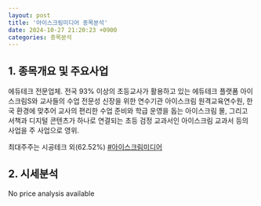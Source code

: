 ```yaml
---
layout: post
title: '아이스크림미디어 종목분석'
date: 2024-10-27 21:20:23 +0900
categories: 종목분석
---
```


## 1. 종목개요 및 주요사업

에듀테크 전문업체. 전국 93% 이상의 초등교사가 활용하고 있는 에듀테크 플랫폼 아이스크림S와 교사들의 수업 전문성 신장을 위한 연수기관 아이스크림 원격교육연수원, 한국 환경에 맞추어 교사의 편리한 수업 준비와 학급 운영을 돕는 아이스크림 몰, 그리고 서책과 디지털 콘텐츠가 하나로 연결되는 초등 검정 교과서인 아이스크림 교과서 등의 사업을 주 사업으로 영위.

최대주주는 시공테크 외(62.52%)
[#아이스크림미디어](#)

## 2. 시세분석

No price analysis available
